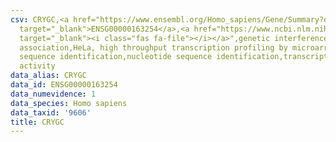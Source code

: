 ```yaml
---
csv: CRYGC,<a href="https://www.ensembl.org/Homo_sapiens/Gene/Summary?db=core;g=ENSG00000163254"
  target="_blank">ENSG00000163254</a>,<a href="https://www.ncbi.nlm.nih.gov/pubmed/17216044"
  target="_blank"><i class="fas fa-file"></i></a>",genetic interference,functional
  association,HeLa, high throughput transcription profiling by microarray,nucleotide
  sequence identification,nucleotide sequence identification,transcriptional regulation,up-regulates
  activity
data_alias: CRYGC
data_id: ENSG00000163254
data_numevidence: 1
data_species: Homo sapiens
data_taxid: '9606'
title: CRYGC
---
```

